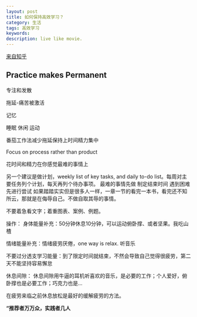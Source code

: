 ```yaml
---
layout: post
title: 如何保持高效学习？
category: 生活
tags: 高效学习
keywords: 
description: live like movie.
---
```

[来自知乎](http://www.zhihu.com/question/28358499)

##  Practice makes Permanent

专注和发散

拖延-痛苦被激活

记忆

睡眠 休闲 运动

番茄工作法减少拖延保持上时间精力集中

Focus on process rather than product

花时间和精力在你感觉最难的事情上

另一个建议是做计划，weekly list of key tasks, and daily to-do list。每周对主要任务列个计划，每天再列个待办事项。
最难的事情先做
制定结束时间
遇到困难先进行尝试
如果踏踏实实但是很多人一样，一章一节的看完一本书，看完还不知所云，那就是在侮辱自己。不做自取其辱的事情。

不要着急看文字；着重图表、案例、例题。

操作：
身体能量补充：50分钟休息10分钟，可以运动俯卧撑、或者坚果。我吃山楂

情绪能量补充：情绪疲劳厌倦，one way is relax. 听音乐

不要过分透支学习能量：到了限定时间就结束，不然会导致自己觉得很疲劳，第二天不能坚持容易懈怠

休息间隙：
休息间隙用牛逼的耳机听喜欢的音乐，是必要的工作；个人爱好，俯卧撑也是必要工作；巧克力也是…

在疲劳来临之前休息放松是最好的缓解疲劳的方法。

**“推荐者万万众，实践者几人**